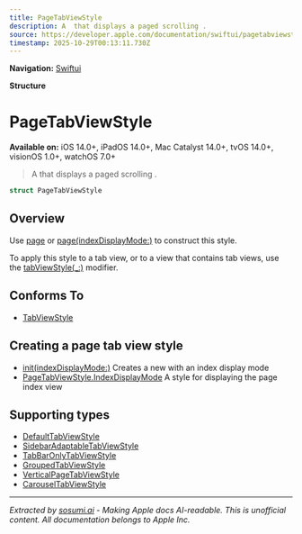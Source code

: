 ```yaml
---
title: PageTabViewStyle
description: A  that displays a paged scrolling .
source: https://developer.apple.com/documentation/swiftui/pagetabviewstyle
timestamp: 2025-10-29T00:13:11.730Z
---
```


**Navigation:** [Swiftui](/documentation/swiftui)

**Structure**

# PageTabViewStyle

**Available on:** iOS 14.0+, iPadOS 14.0+, Mac Catalyst 14.0+, tvOS 14.0+, visionOS 1.0+, watchOS 7.0+

> A  that displays a paged scrolling .

```swift
struct PageTabViewStyle
```

## Overview

Use [page](/documentation/swiftui/tabviewstyle/page) or [page(indexDisplayMode:)](/documentation/swiftui/tabviewstyle/page(indexdisplaymode:)) to construct this style.

To apply this style to a tab view, or to a view that contains tab views, use the [tabViewStyle(_:)](/documentation/swiftui/view/tabviewstyle(_:)) modifier.

## Conforms To

- [TabViewStyle](/documentation/swiftui/tabviewstyle)

## Creating a page tab view style

- [init(indexDisplayMode:)](/documentation/swiftui/pagetabviewstyle/init(indexdisplaymode:)) Creates a new  with an index display mode
- [PageTabViewStyle.IndexDisplayMode](/documentation/swiftui/pagetabviewstyle/indexdisplaymode) A style for displaying the page index view

## Supporting types

- [DefaultTabViewStyle](/documentation/swiftui/defaulttabviewstyle)
- [SidebarAdaptableTabViewStyle](/documentation/swiftui/sidebaradaptabletabviewstyle)
- [TabBarOnlyTabViewStyle](/documentation/swiftui/tabbaronlytabviewstyle)
- [GroupedTabViewStyle](/documentation/swiftui/groupedtabviewstyle)
- [VerticalPageTabViewStyle](/documentation/swiftui/verticalpagetabviewstyle)
- [CarouselTabViewStyle](/documentation/swiftui/carouseltabviewstyle)

---

*Extracted by [sosumi.ai](https://sosumi.ai) - Making Apple docs AI-readable.*
*This is unofficial content. All documentation belongs to Apple Inc.*
